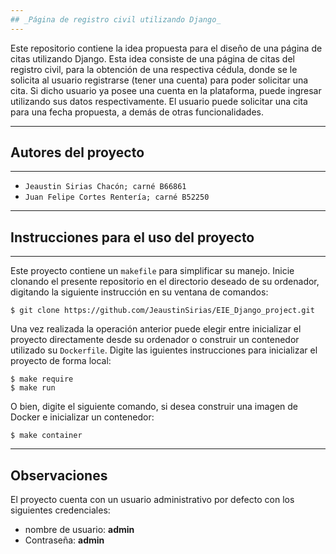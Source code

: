 ```yaml
---
## _Página de registro civil utilizando Django_
---
```

Este repositorio contiene la idea propuesta para el diseño de una página de citas utilizando Django.
Esta idea consiste de una página de citas del registro civil, para la obtención de una respectiva cédula, donde se le solicita al usuario registrarse (tener una cuenta) para poder solicitar una cita. Si dicho usuario ya posee una cuenta en la plataforma, puede ingresar utilizando sus datos respectivamente.
El usuario puede solicitar una cita para una fecha propuesta, a demás de otras funcionalidades.

---
## Autores del proyecto
---
* `Jeaustin Sirias Chacón; carné B66861`
* `Juan Felipe Cortes Rentería; carné B52250`

---
## Instrucciones para el uso del proyecto
---
Este proyecto contiene un `makefile` para simplificar su manejo. Inicie clonando el presente repositorio en el directorio deseado de su ordenador, digitando la siguiente instrucción en su ventana de comandos:

```
$ git clone https://github.com/JeaustinSirias/EIE_Django_project.git
```
Una vez realizada la operación anterior puede elegir entre inicializar el proyecto directamente desde su ordenador o construir un contenedor utilizado su `Dockerfile`. Digite las iguientes instrucciones para inicializar el proyecto de forma local:
```
$ make require
$ make run
```
O bien, digite el siguiente comando, si desea construir una imagen de Docker e inicializar un contenedor:
```
$ make container
```
---
Observaciones
---
El proyecto cuenta con un usuario administrativo por defecto con los siguientes credenciales:
* nombre de usuario: **admin**
* Contraseña: **admin**
